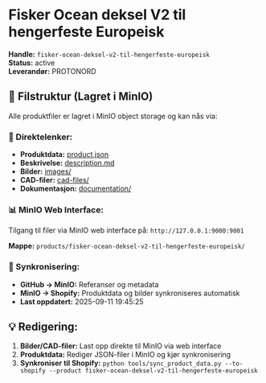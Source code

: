 # Fisker Ocean deksel V2 til hengerfeste Europeisk

**Handle:** `fisker-ocean-deksel-v2-til-hengerfeste-europeisk`  
**Status:** active  
**Leverandør:** PROTONORD

## 📁 Filstruktur (Lagret i MinIO)

Alle produktfiler er lagret i MinIO object storage og kan nås via:

### 🔗 Direktelenker:
- **Produktdata:** [product.json](http://127.0.0.1:9000/products/fisker-ocean-deksel-v2-til-hengerfeste-europeisk/product.json)
- **Beskrivelse:** [description.md](http://127.0.0.1:9000/products/fisker-ocean-deksel-v2-til-hengerfeste-europeisk/description.md)
- **Bilder:** [images/](http://127.0.0.1:9000/products/fisker-ocean-deksel-v2-til-hengerfeste-europeisk/images/)
- **CAD-filer:** [cad-files/](http://127.0.0.1:9000/products/fisker-ocean-deksel-v2-til-hengerfeste-europeisk/cad-files/)
- **Dokumentasjon:** [documentation/](http://127.0.0.1:9000/products/fisker-ocean-deksel-v2-til-hengerfeste-europeisk/documentation/)

### 📊 MinIO Web Interface:
Tilgang til filer via MinIO web interface på:
`http://127.0.0.1:9000:9001`

**Mappe:** `products/fisker-ocean-deksel-v2-til-hengerfeste-europeisk/`

### 🔄 Synkronisering:
- **GitHub → MinIO:** Referanser og metadata
- **MinIO → Shopify:** Produktdata og bilder synkroniseres automatisk
- **Last oppdatert:** 2025-09-11 19:45:25

## 💡 Redigering:
1. **Bilder/CAD-filer:** Last opp direkte til MinIO via web interface
2. **Produktdata:** Rediger JSON-filer i MinIO og kjør synkronisering
3. **Synkroniser til Shopify:** `python tools/sync_product_data.py --to-shopify --product fisker-ocean-deksel-v2-til-hengerfeste-europeisk`
